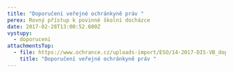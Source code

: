 ```yaml
---
title: "Doporučení veřejné ochránkyně práv "
perex: Rovný přístup k povinné školní docházce
date: 2017-02-28T13:00:52.600Z
vystupy:
  - doporuceni
attachmentsTop:
  - file: https://www.ochrance.cz/uploads-import/ESO/14-2017-DIS-VB_doporuceni_k_zapisum_do_skol.pdf
    title: "Doporučení veřejné ochránkyně práv "
---
```

